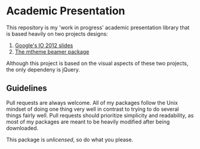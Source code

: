 Academic Presentation
====================

This repository is my 'work in progress' academic presentation library that is based heavily on two projects designs:

1. [Google's IO 2012 slides](https://code.google.com/p/io-2012-slides/)
2. [The mtheme beamer package](https://github.com/matze/mtheme)

Although this project is based on the visual aspects of these two projects, the only dependeny is jQuery.

Guidelines
----------

Pull requests are always welcome. All of my packages follow the Unix mindset of doing one thing very well in contrast to trying to do several things fairly well. Pull requests should prioritize simplicity and readability, as most of my packages are meant to be heavily modified after being downloaded.

This package is *unlicensed*, so do what you please.
